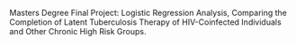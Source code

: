 Masters Degree Final Project: Logistic Regression Analysis, Comparing the Completion of Latent Tuberculosis Therapy of HIV-Coinfected Individuals and Other Chronic High Risk Groups.
